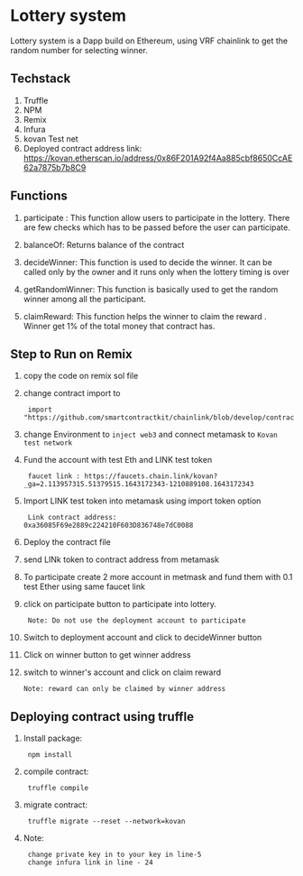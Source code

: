 # Lottery system

  Lottery system is a Dapp build on Ethereum, using VRF chainlink to get the random number for selecting winner.

## Techstack

1. Truffle
2. NPM
3. Remix
4. Infura
5. kovan Test net
6. Deployed contract address link: https://kovan.etherscan.io/address/0x86F201A92f4Aa885cbf8650CcAE62a7875b7b8C9

## Functions

1. participate : This function allow users to participate in the lottery. There are few checks which has to be passed before the user can participate.
    
2. balanceOf: Returns balance of the contract

3. decideWinner: This function is used to decide the winner. It can be called only by the owner and it runs only when the lottery timing is over

4. getRandomWinner: This function is basically used to get the random winner among all the participant.

5. claimReward: This function helps the winner to claim the reward . Winner get 1% of the total money that contract has.

## Step to Run on Remix

1. copy the code on remix sol file

2. change contract import to

        import "https://github.com/smartcontractkit/chainlink/blob/develop/contracts/src/v0.8/VRFConsumerBase.sol";

3. change Environment to `inject web3` and connect metamask to `Kovan test network`

4. Fund the account with test Eth and LINK test token

        faucet link : https://faucets.chain.link/kovan?_ga=2.113957315.51379515.1643172343-1210889108.1643172343

5. Import LINK test token into metamask using import token option

        Link contract address:        0xa36085F69e2889c224210F603D836748e7dC0088

6. Deploy the contract file

7. send LINk token to contract address from metamask

8. To participate create 2 more account in metmask and fund them with 0.1 test Ether using same faucet link

9. click on participate button to participate into lottery. 
        
        Note: Do not use the deployment account to participate

10. Switch to deployment account and click to decideWinner button 

11. Click on winner button to get winner address

12. switch to winner's account and click on claim reward

        Note: reward can only be claimed by winner address

## Deploying contract using truffle

1. Install package:

        npm install

2. compile contract: 

        truffle compile

3. migrate contract: 

        truffle migrate --reset --network=kovan

4. Note: 

        change private key in to your key in line-5 
        change infura link in line - 24
